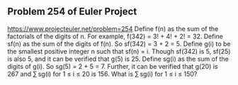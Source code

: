 ## Problem 254 of Euler Project 
https://www.projecteuler.net/problem=254
Define f(n) as the sum of the factorials of the digits of n. For example, f(342) = 3! + 4! + 2! = 32.
Define sf(n) as the sum of the digits of f(n). So sf(342) = 3 + 2 = 5.
Define g(i) to be the smallest positive integer n such that sf(n) = i. Though sf(342) is 5, sf(25) is also 5, and it can be verified that g(5) is 25.
Define sg(i) as the sum of the digits of g(i). So sg(5) = 2 + 5 = 7.
Further, it can be verified that g(20) is 267 and ∑ sg(i) for 1 ≤ i ≤ 20 is 156.
What is ∑ sg(i) for 1 ≤ i ≤ 150?